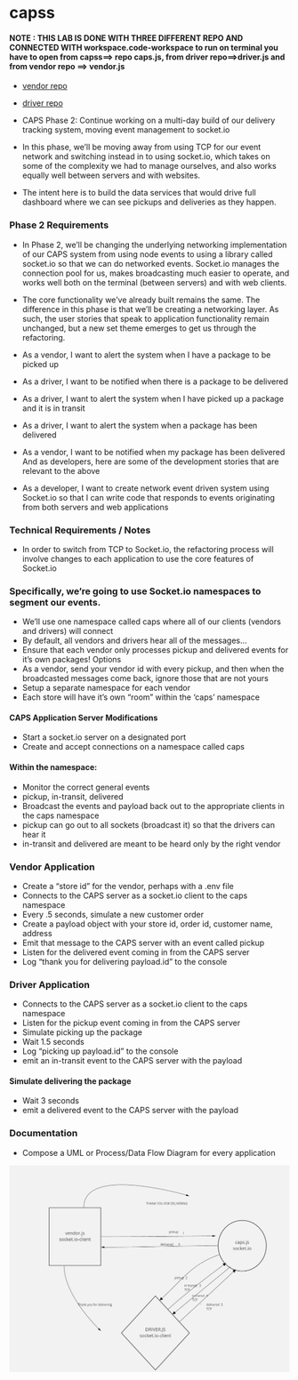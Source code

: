 # capss

#### NOTE : THIS LAB IS DONE WITH THREE DIFFERENT REPO AND CONNECTED WITH workspace.code-workspace to run on terminal you have to open  from capss==> repo caps.js, from driver repo==>driver.js and from vendor repo ==> vendor.js


- [vendor repo](https://github.com/nassir1976/vendor)
- [driver repo](https://github.com/nassir1976/driver)


- CAPS Phase 2: Continue working on a multi-day build of our delivery tracking system, moving event management to socket.io

- In this phase, we’ll be moving away from using TCP for our event network and switching instead in to using socket.io, which takes on some of the complexity we had to manage ourselves, and also works equally well between servers and with websites.

- The intent here is to build the data services that would drive full dashboard where we can see pickups and deliveries as they happen.


### Phase 2 Requirements
- In Phase 2, we’ll be changing the underlying networking implementation of our CAPS system from using node events to using a library called socket.io so that we can do networked events. Socket.io manages the connection pool for us, makes broadcasting much easier to operate, and works well both on the terminal (between servers) and with web clients.

- The core functionality we’ve already built remains the same. The difference in this phase is that we’ll be creating a networking layer. As such, the user stories that speak to application functionality remain unchanged, but a new set theme emerges to get us through the refactoring.

- As a vendor, I want to alert the system when I have a package to be picked up
- As a driver, I want to be notified when there is a package to be delivered
- As a driver, I want to alert the system when I have picked up a package and it is in transit
- As a driver, I want to alert the system when a package has been delivered
- As a vendor, I want to be notified when my package has been delivered
And as developers, here are some of the development stories that are relevant to the above

- As a developer, I want to create network event driven system using Socket.io so that I can write code that responds to events originating from both servers and web applications


### Technical Requirements / Notes
- In order to switch from TCP to Socket.io, the refactoring process will involve changes to each application to use the core features of Socket.io

### Specifically, we’re going to use Socket.io namespaces to segment our events.

- We’ll use one namespace called caps where all of our clients (vendors and drivers) will connect
- By default, all vendors and drivers hear all of the messages…
- Ensure that each vendor only processes pickup and delivered events for it’s own packages!
Options
- As a vendor, send your vendor id with every pickup, and then when the broadcasted messages come back, ignore those that are not yours
- Setup a separate namespace for each vendor
- Each store will have it’s own “room” within the ‘caps’ namespace

#### CAPS Application Server Modifications
- Start a socket.io server on a designated port
- Create and accept connections on a namespace called caps
#### Within the namespace:
- Monitor the correct general events
- pickup, in-transit, delivered
- Broadcast the events and payload back out to the appropriate clients in the caps namespace
- pickup can go out to all sockets (broadcast it) so that the drivers can hear it
- in-transit and delivered are meant to be heard only by the right vendor


### Vendor Application
- Create a “store id” for the vendor, perhaps with a .env file
- Connects to the CAPS server as a socket.io client to the caps namespace
- Every .5 seconds, simulate a new customer order
- Create a payload object with your store id, order id, customer name, address
- Emit that message to the CAPS server with an event called pickup
- Listen for the delivered event coming in from the CAPS server
- Log “thank you for delivering payload.id” to the console

### Driver Application
- Connects to the CAPS server as a socket.io client to the caps namespace
- Listen for the pickup event coming in from the CAPS server
- Simulate picking up the package
- Wait 1.5 seconds
- Log “picking up payload.id” to the console
- emit an in-transit event to the CAPS server with the payload

#### Simulate delivering the package
- Wait 3 seconds
- emit a delivered event to the CAPS server with the payload

### Documentation
- Compose a UML or Process/Data Flow Diagram for every application

![WhiteBoard](./assets/UML-LAB12.png)


